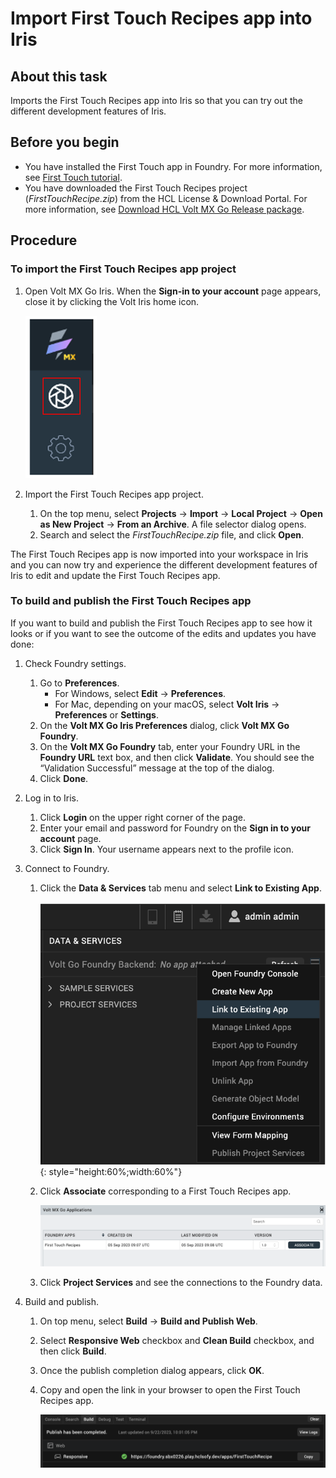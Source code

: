 # Import First Touch Recipes app into Iris

## About this task

Imports the First Touch Recipes app into Iris so that you can try out the different development features of Iris. 

## Before you begin 

- You have installed the First Touch app in Foundry. For more information, see [First Touch tutorial](../tutorials/firsttouch.md).  
- You have downloaded the First Touch Recipes project (*FirstTouchRecipe.zip*) from the HCL License & Download Portal. For more information, see [Download HCL Volt MX Go Release package](../tutorials/portaldownload.md).

## Procedure

### To import the First Touch Recipes app project

1. Open Volt MX Go Iris. When the **Sign-in to your account** page appears, close it by clicking the Volt Iris home icon.

    ![Volt MX Go Iris icon](../assets/images/irisicon.png)

2.	Import the First Touch Recipes app project.
    1. On the top menu, select **Projects** &rarr; **Import** &rarr; **Local Project** &rarr; **Open as New Project** &rarr; **From an Archive**. A file selector dialog opens.
    2. Search and select the *FirstTouchRecipe.zip* file, and click **Open**. 

The First Touch Recipes app is now imported into your workspace in Iris and you can now try and experience the different development features of Iris to edit and update the First Touch Recipes app. 

### To build and publish the First Touch Recipes app

If you want to build and publish the First Touch Recipes app to see how it looks or if you want to see the outcome of the edits and updates you have done:

1. Check Foundry settings.
    1. Go to **Preferences**.
        - For Windows, select **Edit** &rarr; **Preferences**. 
        - For Mac, depending on your macOS, select **Volt Iris** &rarr; **Preferences** or **Settings**.
    2. On the **Volt MX Go Iris Preferences** dialog, click **Volt MX Go Foundry**.
    3. On the **Volt MX Go Foundry** tab, enter your Foundry URL in the **Foundry URL** text box, and then click **Validate**. You should see the “Validation Successful” message at the top of the dialog.
    4. Click **Done**.

2.	Log in to Iris.

    1. Click **Login** on the upper right corner of the page.
    2. Enter your email and password for Foundry on the **Sign in to your account** page.
    3. Click **Sign In**. Your username appears next to the profile icon. 

3.	Connect to Foundry.

    1. Click the **Data & Services** tab menu and select **Link to Existing App**.

        ![Link to Existing App](../assets/images/linktoapp.png){: style="height:60%;width:60%"}

    2. Click **Associate** corresponding to a First Touch Recipes app.

        ![Associate App](../assets/images/associateapp.png)

    3. Click **Project Services** and see the connections to the Foundry data.

4.	Build and publish.

    1. On top menu, select **Build** → **Build and Publish Web**.
    2. Select **Responsive Web** checkbox and **Clean Build** checkbox, and then click **Build**.
    3. Once the publish completion dialog appears, click **OK**.
    4. Copy and open the link in your browser to open the First Touch Recipes app.   

        ![App link](../assets/images/publishFT.png)
    




